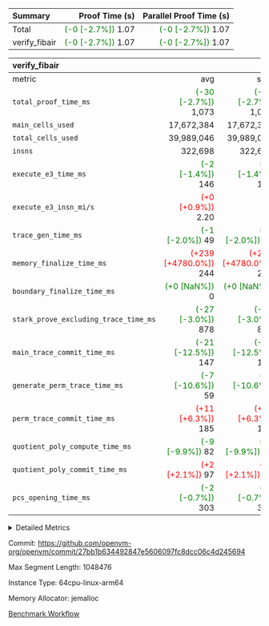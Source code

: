 | Summary | Proof Time (s) | Parallel Proof Time (s) |
|:---|---:|---:|
| Total | <span style='color: green'>(-0 [-2.7%])</span> 1.07 | <span style='color: green'>(-0 [-2.7%])</span> 1.07 |
| verify_fibair | <span style='color: green'>(-0 [-2.7%])</span> 1.07 | <span style='color: green'>(-0 [-2.7%])</span> 1.07 |


| verify_fibair |||||
|:---|---:|---:|---:|---:|
|metric|avg|sum|max|min|
| `total_proof_time_ms ` | <span style='color: green'>(-30 [-2.7%])</span> 1,073 | <span style='color: green'>(-30 [-2.7%])</span> 1,073 | <span style='color: green'>(-30 [-2.7%])</span> 1,073 | <span style='color: green'>(-30 [-2.7%])</span> 1,073 |
| `main_cells_used     ` |  17,672,384 |  17,672,384 |  17,672,384 |  17,672,384 |
| `total_cells_used    ` |  39,989,046 |  39,989,046 |  39,989,046 |  39,989,046 |
| `insns               ` |  322,698 |  322,698 |  322,698 |  322,698 |
| `execute_e3_time_ms  ` | <span style='color: green'>(-2 [-1.4%])</span> 146 | <span style='color: green'>(-2 [-1.4%])</span> 146 | <span style='color: green'>(-2 [-1.4%])</span> 146 | <span style='color: green'>(-2 [-1.4%])</span> 146 |
| `execute_e3_insn_mi/s` | <span style='color: red'>(+0 [+0.9%])</span> 2.20 | -          | <span style='color: red'>(+0 [+0.9%])</span> 2.20 | <span style='color: red'>(+0 [+0.9%])</span> 2.20 |
| `trace_gen_time_ms   ` | <span style='color: green'>(-1 [-2.0%])</span> 49 | <span style='color: green'>(-1 [-2.0%])</span> 49 | <span style='color: green'>(-1 [-2.0%])</span> 49 | <span style='color: green'>(-1 [-2.0%])</span> 49 |
| `memory_finalize_time_ms` | <span style='color: red'>(+239 [+4780.0%])</span> 244 | <span style='color: red'>(+239 [+4780.0%])</span> 244 | <span style='color: red'>(+239 [+4780.0%])</span> 244 | <span style='color: red'>(+239 [+4780.0%])</span> 244 |
| `boundary_finalize_time_ms` | <span style='color: green'>(+0 [NaN%])</span> 0 | <span style='color: green'>(+0 [NaN%])</span> 0 | <span style='color: green'>(+0 [NaN%])</span> 0 | <span style='color: green'>(+0 [NaN%])</span> 0 |
| `stark_prove_excluding_trace_time_ms` | <span style='color: green'>(-27 [-3.0%])</span> 878 | <span style='color: green'>(-27 [-3.0%])</span> 878 | <span style='color: green'>(-27 [-3.0%])</span> 878 | <span style='color: green'>(-27 [-3.0%])</span> 878 |
| `main_trace_commit_time_ms` | <span style='color: green'>(-21 [-12.5%])</span> 147 | <span style='color: green'>(-21 [-12.5%])</span> 147 | <span style='color: green'>(-21 [-12.5%])</span> 147 | <span style='color: green'>(-21 [-12.5%])</span> 147 |
| `generate_perm_trace_time_ms` | <span style='color: green'>(-7 [-10.6%])</span> 59 | <span style='color: green'>(-7 [-10.6%])</span> 59 | <span style='color: green'>(-7 [-10.6%])</span> 59 | <span style='color: green'>(-7 [-10.6%])</span> 59 |
| `perm_trace_commit_time_ms` | <span style='color: red'>(+11 [+6.3%])</span> 185 | <span style='color: red'>(+11 [+6.3%])</span> 185 | <span style='color: red'>(+11 [+6.3%])</span> 185 | <span style='color: red'>(+11 [+6.3%])</span> 185 |
| `quotient_poly_compute_time_ms` | <span style='color: green'>(-9 [-9.9%])</span> 82 | <span style='color: green'>(-9 [-9.9%])</span> 82 | <span style='color: green'>(-9 [-9.9%])</span> 82 | <span style='color: green'>(-9 [-9.9%])</span> 82 |
| `quotient_poly_commit_time_ms` | <span style='color: red'>(+2 [+2.1%])</span> 97 | <span style='color: red'>(+2 [+2.1%])</span> 97 | <span style='color: red'>(+2 [+2.1%])</span> 97 | <span style='color: red'>(+2 [+2.1%])</span> 97 |
| `pcs_opening_time_ms ` | <span style='color: green'>(-2 [-0.7%])</span> 303 | <span style='color: green'>(-2 [-0.7%])</span> 303 | <span style='color: green'>(-2 [-0.7%])</span> 303 | <span style='color: green'>(-2 [-0.7%])</span> 303 |



<details>
<summary>Detailed Metrics</summary>

|  | verify_program_compile_ms | total_cells | stark_prove_excluding_trace_time_ms | quotient_poly_compute_time_ms | quotient_poly_commit_time_ms | perm_trace_commit_time_ms | pcs_opening_time_ms | main_trace_commit_time_ms | app proof_time_ms |
| --- | --- | --- | --- | --- | --- | --- | --- | --- |
|  | 7 | 65,536 | 42 | 1 | 9 | 0 | 23 | 8 | 2,930 | 

| air_name | rows | quotient_deg | main_cols | interactions | constraints | cells |
| --- | --- | --- | --- | --- | --- | --- |
| AccessAdapterAir<2> |  | 2 |  | 5 | 12 |  | 
| AccessAdapterAir<4> |  | 2 |  | 5 | 12 |  | 
| AccessAdapterAir<8> |  | 2 |  | 5 | 12 |  | 
| FibonacciAir | 32,768 | 1 | 2 |  | 5 | 65,536 | 
| FriReducedOpeningAir |  | 2 |  | 39 | 71 |  | 
| JalRangeCheckAir |  | 2 |  | 9 | 14 |  | 
| NativePoseidon2Air<BabyBearParameters>, 1> |  | 2 |  | 136 | 572 |  | 
| PhantomAir |  | 2 |  | 3 | 5 |  | 
| ProgramAir |  | 1 |  | 1 | 4 |  | 
| VariableRangeCheckerAir |  | 1 |  | 1 | 4 |  | 
| VmAirWrapper<AluNativeAdapterAir, FieldArithmeticCoreAir> |  | 2 |  | 15 | 27 |  | 
| VmAirWrapper<BranchNativeAdapterAir, BranchEqualCoreAir<1> |  | 2 |  | 11 | 25 |  | 
| VmAirWrapper<NativeAdapterAir<2, 0>, PublicValuesCoreAir> |  | 2 |  | 11 | 29 |  | 
| VmAirWrapper<NativeLoadStoreAdapterAir<1>, NativeLoadStoreCoreAir<1> |  | 2 |  | 15 | 20 |  | 
| VmAirWrapper<NativeLoadStoreAdapterAir<4>, NativeLoadStoreCoreAir<4> |  | 2 |  | 15 | 20 |  | 
| VmAirWrapper<NativeVectorizedAdapterAir<4>, FieldExtensionCoreAir> |  | 2 |  | 15 | 27 |  | 
| VmConnectorAir |  | 2 |  | 5 | 11 |  | 
| VolatileBoundaryAir |  | 2 |  | 7 | 19 |  | 

| group | trace_gen_time_ms | total_proof_time_ms | total_cells_used | total_cells | system_trace_gen_time_ms | stark_prove_excluding_trace_time_ms | single_trace_gen_time_ms | quotient_poly_compute_time_ms | quotient_poly_commit_time_ms | perm_trace_commit_time_ms | pcs_opening_time_ms | memory_finalize_time_ms | main_trace_commit_time_ms | main_cells_used | insns | generate_perm_trace_time_ms | fri.log_blowup | execute_e3_time_ms | execute_e3_insn_mi/s | boundary_finalize_time_ms |
| --- | --- | --- | --- | --- | --- | --- | --- | --- | --- | --- | --- | --- | --- | --- | --- | --- | --- | --- | --- | --- |
| verify_fibair | 49 | 1,073 | 39,989,046 | 62,474,410 | 49 | 878 | 2 | 82 | 97 | 185 | 303 | 244 | 147 | 17,672,384 | 322,698 | 59 | 1 | 146 | 2.20 | 0 | 

| group | air_name | rows | prep_cols | perm_cols | main_cols | cells |
| --- | --- | --- | --- | --- | --- | --- |
| verify_fibair | AccessAdapterAir<2> | 131,072 |  | 16 | 11 | 3,538,944 | 
| verify_fibair | AccessAdapterAir<4> | 65,536 |  | 16 | 13 | 1,900,544 | 
| verify_fibair | AccessAdapterAir<8> | 128 |  | 16 | 17 | 4,224 | 
| verify_fibair | FriReducedOpeningAir | 2,048 |  | 84 | 27 | 227,328 | 
| verify_fibair | JalRangeCheckAir | 32,768 |  | 28 | 12 | 1,310,720 | 
| verify_fibair | NativePoseidon2Air<BabyBearParameters>, 1> | 32,768 |  | 312 | 398 | 23,265,280 | 
| verify_fibair | PhantomAir | 16,384 |  | 12 | 6 | 294,912 | 
| verify_fibair | ProgramAir | 8,192 |  | 8 | 10 | 147,456 | 
| verify_fibair | VariableRangeCheckerAir | 262,144 | 2 | 8 | 1 | 2,359,296 | 
| verify_fibair | VmAirWrapper<AluNativeAdapterAir, FieldArithmeticCoreAir> | 262,144 |  | 36 | 29 | 17,039,360 | 
| verify_fibair | VmAirWrapper<BranchNativeAdapterAir, BranchEqualCoreAir<1> | 32,768 |  | 28 | 23 | 1,671,168 | 
| verify_fibair | VmAirWrapper<NativeLoadStoreAdapterAir<1>, NativeLoadStoreCoreAir<1> | 65,536 |  | 40 | 21 | 3,997,696 | 
| verify_fibair | VmAirWrapper<NativeLoadStoreAdapterAir<4>, NativeLoadStoreCoreAir<4> | 32,768 |  | 40 | 27 | 2,195,456 | 
| verify_fibair | VmAirWrapper<NativeVectorizedAdapterAir<4>, FieldExtensionCoreAir> | 32,768 |  | 36 | 38 | 2,424,832 | 
| verify_fibair | VmConnectorAir | 2 | 1 | 16 | 5 | 42 | 
| verify_fibair | VolatileBoundaryAir | 65,536 |  | 20 | 12 | 2,097,152 | 

| group | trace_height_constraint | weighted_sum | threshold |
| --- | --- | --- | --- |
| verify_fibair | 0 | 1,085,444 | 2,013,265,921 | 
| verify_fibair | 1 | 5,411,200 | 2,013,265,921 | 
| verify_fibair | 2 | 542,722 | 2,013,265,921 | 
| verify_fibair | 3 | 5,476,612 | 2,013,265,921 | 
| verify_fibair | 4 | 65,536 | 2,013,265,921 | 
| verify_fibair | 5 | 12,851,850 | 2,013,265,921 | 

| trace_height_constraint | threshold |
| --- | --- |
| 0 | 2,013,265,921 | 

</details>


Commit: https://github.com/openvm-org/openvm/commit/27bb1b634492847e5606097fc8dcc06c4d245694

Max Segment Length: 1048476

Instance Type: 64cpu-linux-arm64

Memory Allocator: jemalloc

[Benchmark Workflow](https://github.com/openvm-org/openvm/actions/runs/16756526467)
